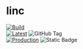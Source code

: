 # linc

[![Build](https://github.com/panayot-zhi/linc/actions/workflows/build.yml/badge.svg)](https://github.com/panayot-zhi/linc/actions/workflows/build.yml)  
[![Latest](https://github.com/panayot-zhi/linc/actions/workflows/version.yml/badge.svg)](https://github.com/panayot-zhi/linc/actions/workflows/version.yml)
![GitHub Tag](https://img.shields.io/github/v/tag/panayot-zhi/linc?label=latest)  
[![Production](https://github.com/panayot-zhi/linc/actions/workflows/publish.yml/badge.svg)](https://github.com/panayot-zhi/linc/actions/workflows/publish.yml)
![Static Badge](https://img.shields.io/badge/latest-v.1.24.48.65-blue?label=current)  